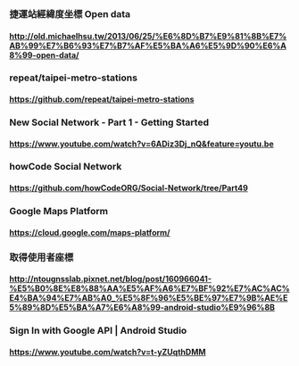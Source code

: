 ### 捷運站經緯度坐標 Open data
#### http://old.michaelhsu.tw/2013/06/25/%E6%8D%B7%E9%81%8B%E7%AB%99%E7%B6%93%E7%B7%AF%E5%BA%A6%E5%9D%90%E6%A8%99-open-data/
### repeat/taipei-metro-stations
#### https://github.com/repeat/taipei-metro-stations
### New Social Network - Part 1 - Getting Started
#### https://www.youtube.com/watch?v=6ADiz3Dj_nQ&feature=youtu.be
### howCode Social Network
#### https://github.com/howCodeORG/Social-Network/tree/Part49
### Google Maps Platform
#### https://cloud.google.com/maps-platform/
### 取得使用者座標
#### http://ntougnsslab.pixnet.net/blog/post/160966041-%E5%B0%8E%E8%88%AA%E5%AF%A6%E7%BF%92%E7%AC%AC%E4%BA%94%E7%AB%A0_%E5%8F%96%E5%BE%97%E7%9B%AE%E5%89%8D%E5%BA%A7%E6%A8%99-android-studio%E9%96%8B
### Sign In with Google API | Android Studio
#### https://www.youtube.com/watch?v=t-yZUqthDMM
